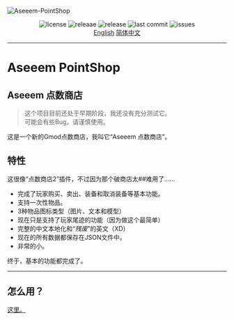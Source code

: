 ![Aseeem-PointShop](https://socialify.git.ci/Kamisato-Ayaka-233/Aseeem-PointShop/image?description=1&font=KoHo&logo=https%3A%2F%2Fs1.ax1x.com%2F2022%2F11%2F16%2FzVfpjK.png&name=1&owner=1&pattern=Diagonal%20Stripes&theme=Dark)

<div align="center">
  <img src="https://img.shields.io/github/license/Kamisato-Ayaka-233/Aseeem-PointShop?style=for-the-badge", alt="license">
  <img src="https://img.shields.io/github/downloads/Kamisato-Ayaka-233/Aseeem-PointShop/total?color=%23abcde&style=for-the-badge" alt="releaae">
  <img src="https://img.shields.io/github/v/release/Kamisato-Ayaka-233/Aseeem-PointShop?style=for-the-badge" alt="release">
  <img src="https://img.shields.io/github/last-commit/Kamisato-Ayaka-233/Aseeem-PointShop?color=%23114514&style=for-the-badge" alt="last commit">
  <img src="https://img.shields.io/github/issues/Kamisato-Ayaka-233/Aseeem-PointShop?color=silver&style=for-the-badge" alt="issues">
</div>

<div align="center">
  <a href="README.md" title="English">English</a> 
  <a href="README_CN.md" title="简体中文">简体中文</a>
</div>

---

# Aseeem PointShop
## Aseeem 点数商店

> 这个项目目前还处于早期阶段，我还没有充分测试它。  
> 可能会有些Bug，请谨慎使用。

这是一个新的Gmod点数商店，我叫它“Aseeem 点数商店”。

## 特性

这很像“点数商店2”插件，不过因为那个破商店太##难用了……

* 完成了玩家购买、卖出、装备和取消装备等基本功能。
* 支持一次性物品。
* 3种物品图标类型（图片、文本和模型）
* 现在只是支持了玩家尾迹的功能（因为做这个最简单）
* 完整的中文本地化和“*残废*”的英文（XD）
* 现在的所有数据都保存在JSON文件中。
* 非常的小。

终于，基本的功能都完成了。

-----

## 怎么用？

[这里。](https://github.com/Kamisato-Ayaka-233/Aseeem-PointShop/wiki)


